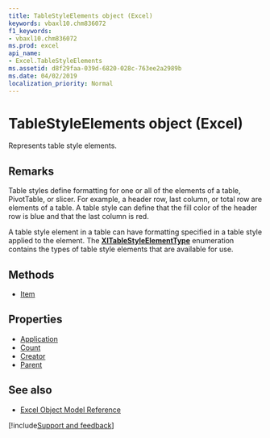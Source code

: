 ```yaml
---
title: TableStyleElements object (Excel)
keywords: vbaxl10.chm836072
f1_keywords:
- vbaxl10.chm836072
ms.prod: excel
api_name:
- Excel.TableStyleElements
ms.assetid: d8f29faa-039d-6820-028c-763ee2a2989b
ms.date: 04/02/2019
localization_priority: Normal
---
```



# TableStyleElements object (Excel)

Represents table style elements.


## Remarks

Table styles define formatting for one or all of the elements of a table, PivotTable, or slicer. For example, a header row, last column, or total row are elements of a table. A table style can define that the fill color of the header row is blue and that the last column is red. 

A table style element in a table can have formatting specified in a table style applied to the element. The **[XlTableStyleElementType](Excel.XlTableStyleElementType.md)** enumeration contains the types of table style elements that are available for use.

## Methods

- [Item](Excel.TableStyleElements.Item.md)

## Properties

- [Application](Excel.TableStyleElements.Application.md)
- [Count](Excel.TableStyleElements.Count.md)
- [Creator](Excel.TableStyleElements.Creator.md)
- [Parent](Excel.TableStyleElements.Parent.md)

## See also

- [Excel Object Model Reference](overview/Excel/object-model.md)

[!include[Support and feedback](~/includes/feedback-boilerplate.md)]